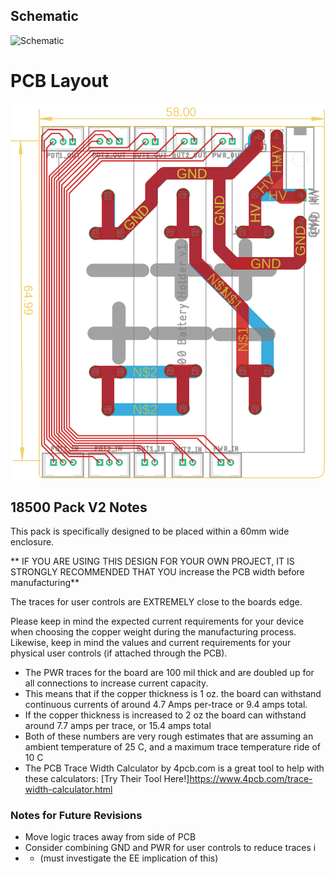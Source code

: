 ## Schematic
![Schematic](schematic_18500_pack_both_sides.png)
# PCB Layout
![Both Sides!](layout_18500_pack_both_sides.png)
## 18500 Pack V2 Notes
This pack is specifically designed to be placed within a 60mm wide enclosure. 

** IF YOU ARE USING THIS DESIGN FOR YOUR OWN PROJECT, IT IS STRONGLY RECOMMENDED THAT YOU increase the PCB width before manufacturing**

The traces for user controls are EXTREMELY close to the boards edge.

Please keep in mind the expected current requirements for your device
when choosing the copper weight during the manufacturing process. Likewise,
keep in mind the values and current requirements for your physical user
controls (if attached through the PCB).
- The PWR traces for the board are 100 mil thick and are doubled up for all connections to increase current capacity.
- This means that if the copper thickness is 1 oz. the board can withstand continuous currents of around 4.7 Amps per-trace or 9.4 amps total.
- If the copper thickness is increased to 2 oz the board can withstand around 7.7 amps per trace, or 15.4 amps total
- Both of these numbers are very rough estimates that are assuming an ambient temperature of 25 C, and a maximum trace temperature ride of 10 C
- The PCB Trace Width Calculator by 4pcb.com is a great tool to help with these calculators: [Try Their Tool Here!]<https://www.4pcb.com/trace-width-calculator.html>

### Notes for Future Revisions
- Move logic traces away from side of PCB
- Consider combining GND and PWR for user controls to reduce traces i
- - (must investigate the EE implication of this)
